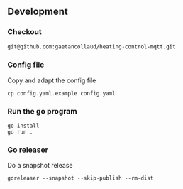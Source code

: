 ## Development

### Checkout

``` bash
git@github.com:gaetancollaud/heating-control-mqtt.git
```

### Config file
Copy and adapt the config file

```shell
cp config.yaml.example config.yaml
```

### Run the go program

```shell
go install
go run .
```

### Go releaser

Do a snapshot release

```shell
goreleaser --snapshot --skip-publish --rm-dist
```


